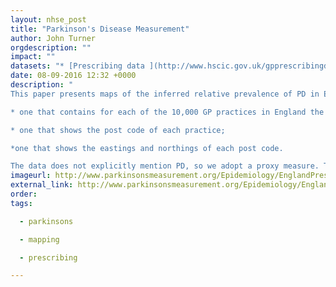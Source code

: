 ```yaml
---
layout: nhse_post
title: "Parkinson's Disease Measurement"
author: John Turner
orgdescription: ""
impact: ""
datasets: "* [Prescribing data ](http://www.hscic.gov.uk/gpprescribingdata) is from the monthly files published by the HSCIC"
date: 08-09-2016 12:32 +0000
description: "
This paper presents maps of the inferred relative prevalence of PD in England. The maps are based on data from publicly accessible data sets:

* one that contains for each of the 10,000 GP practices in England the number of NHS prescriptions written for each drug in June 2012;

* one that shows the post code of each practice;

*one that shows the eastings and northings of each post code.

The data does not explicitly mention PD, so we adopt a proxy measure. This is based on the observation that "
imageurl: http://www.parkinsonsmeasurement.org/Epidemiology/EnglandPrescription/prevalenceEngland1_00_50_50_75_100_H500.gif
external_link: http://www.parkinsonsmeasurement.org/Epidemiology/EnglandPrescription/prevalenceEngland1.htm#maps
order: 
tags:

  - parkinsons

  - mapping

  - prescribing

---
```

